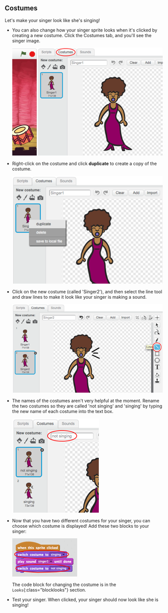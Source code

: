 ## Costumes

Let's make your singer look like she's singing!

+ You can also change how your singer sprite looks when it's clicked by creating a new costume. Click the Costumes tab, and you'll see the singer image.

	![screenshot](images/band-singer-costume.png)

+ Right-click on the costume and click **duplicate** to create a copy of the costume.

	![screenshot](images/band-singer-duplicate.png)

+ Click on the new costume (called 'Singer2'), and then select the line tool and draw lines to make it look like your singer is making a sound.

	![screenshot](images/band-singer-click.png)

+ The names of the costumes aren't very helpful at the moment. Rename the two costumes so they are called 'not singing' and 'singing' by typing the new name of each costume into the text box.

	![screenshot](images/band-singer-name.png)

+ Now that you have two different costumes for your singer, you can choose which costume is displayed! Add these two blocks to your singer:

	![screenshot](images/band-looks.png)

	The code block for changing the costume is in the `Looks`{:class="blocklooks"} section.

+ Test your singer. When clicked, your singer should now look like she is singing!
